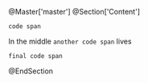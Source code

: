 ﻿@Master['master']
@Section['Content']

`code span`

In the middle `another code span` lives

`final code span`

@EndSection